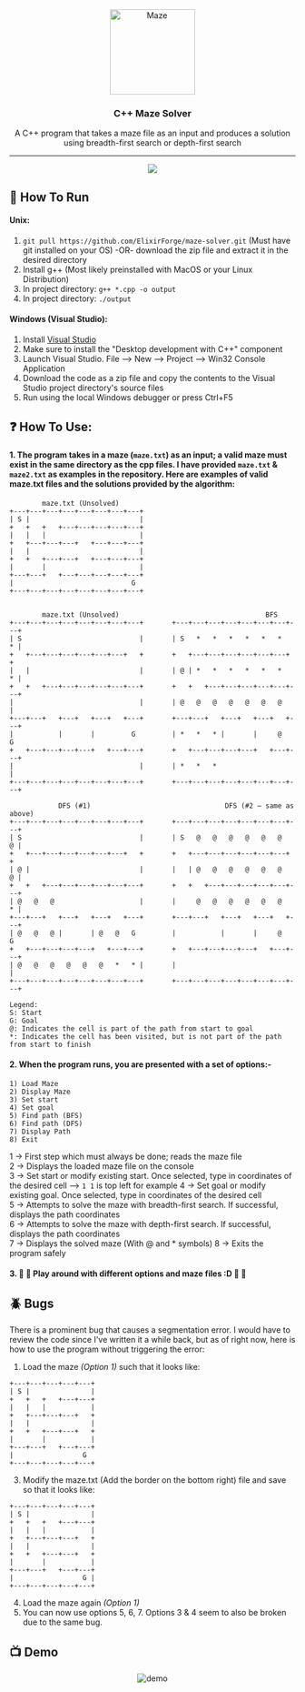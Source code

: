 <div align="center">
    <img src="readmeResources/maze-solver-logo.svg" alt="Maze" width="150" height="150">
  <h3 align="center">C++ Maze Solver</h3>
A C++ program that takes a maze file as an input and produces a solution using breadth-first search or depth-first search
<hr>
<img src="https://img.shields.io/static/v1?label=&message=C%2B%2B&color=3F78A9&logo=cplusplus">
</div>



## :flight_departure: How To Run
#### Unix:
1. `git pull https://github.com/ElixirForge/maze-solver.git` (Must have git installed on your OS) -OR- download the zip file and extract it in the desired directory
2. Install g++ (Most likely preinstalled with MacOS or your Linux Distribution)
3. In project directory: `g++ *.cpp -o output`
4. In project directory: `./output`

#### Windows (Visual Studio):
1. Install [Visual Studio](https://visualstudio.microsoft.com)
2. Make sure to install the "Desktop development with C++" component
3. Launch Visual Studio. File --> New --> Project --> Win32 Console Application
4. Download the code as a zip file and copy the contents to the Visual Studio project directory's source files
5. Run using the local Windows debugger or press Ctrl+F5

## :question: How To Use:
#### 1. The program takes in a maze (`maze.txt`) as an input; a valid maze must exist in the same directory as the cpp files. I have provided `maze.txt` & `maze2.txt` as examples in the repository. Here are examples of valid maze.txt files and the solutions provided by the algorithm:
```
        maze.txt (Unsolved)
+---+---+---+---+---+---+---+---+
| S |                           |
+   +   +   +---+---+---+---+---+
|   |   |                       |
+   +---+---+---+   +---+---+---+
|   |                           |
+   +   +---+---+   +---+---+---+
|       |                       |
+---+---+   +---+---+---+---+---+
|                             G 
+---+---+---+---+---+---+---+---+			


        maze.txt (Unsolved)                                    BFS
+---+---+---+---+---+---+---+---+		+---+---+---+---+---+---+---+---+
| S                             |		| S   *   *   *   *   *   *   * |
+   +---+---+---+---+---+---+   +		+   +---+---+---+---+---+---+   +
|   |                           |		| @ | *   *   *   *   *   *   * |
+   +   +---+---+---+---+---+---+		+   +   +---+---+---+---+---+---+ 
|                               |		| @   @   @   @   @   @   @     |
+---+---+   +---+   +---+   +---+		+---+---+   +---+   +---+   +---+
|           |       |         G 		| *   *   * |       |     @   G 
+   +---+---+---+---+   +---+---+		+   +---+---+---+---+   +---+---+
|                               |		| *   *   *                     |
+---+---+---+---+---+---+---+---+		+---+---+---+---+---+---+---+---+

            DFS (#1)                                 DFS (#2 – same as above)
+---+---+---+---+---+---+---+---+		+---+---+---+---+---+---+---+---+
| S                             |		| S   @   @   @   @   @   @   @ |
+   +---+---+---+---+---+---+   +		+   +---+---+---+---+---+---+   +
| @ |                           |		|   | @   @   @   @   @   @   @ |
+   +   +---+---+---+---+---+---+		+   +   +---+---+---+---+---+---+
| @   @   @                     |		|     @   @   @   @   @   @   * |
+---+---+   +---+   +---+   +---+		+---+---+   +---+   +---+   +---+
| @   @   @ |       | @   @   G 		|           |       |     @   G 
+   +---+---+---+---+   +---+---+		+   +---+---+---+---+   +---+---+
| @   @   @   @   @   @   *   * |		|                               |
+---+---+---+---+---+---+---+---+		+---+---+---+---+---+---+---+---+

Legend:
S: Start
G: Goal
@: Indicates the cell is part of the path from start to goal
*: Indicates the cell has been visited, but is not part of the path from start to finish
```


#### 2. When the program runs, you are presented with a set of options:-
```
1) Load Maze 
2) Display Maze
3) Set start
4) Set goal
5) Find path (BFS)
6) Find path (DFS)
7) Display Path
8) Exit
```
1 -> First step which must always be done; reads the maze file  
2 -> Displays the loaded maze file on the console  
3 -> Set start or modify existing start. Once selected, type in coordinates of the desired cell --> `1 1` is top left for example 
4 -> Set goal or modify existing goal. Once selected, type in coordinates of the desired cell  
5 -> Attempts to solve the maze with breadth-first search. If successful, displays the path coordinates  
6 -> Attempts to solve the maze with depth-first search. If successful, displays the path coordinates  
7 -> Displays the solved maze (With @ and * symbols) 
8 -> Exits the program safely

#### 3. :rocket: :rocket: Play around with different options and maze files :D :rocket: :rocket:

## :beetle: Bugs
There is a prominent bug that causes a segmentation error. I would have to review the code since I've written it a while back, but as of right now, here is how to use the program without triggering the error:
1. Load the maze <i>(Option 1)</i> such that it looks like:
```
+---+---+---+---+---+
| S |               |
+   +   +   +---+---+
|   |   |           |
+   +---+---+---+   +
|   |               |
+   +   +---+---+   +
|       |           |
+---+---+   +---+---+
|                 G   
+---+---+---+---+---+
```
3. Modify the maze.txt (Add the border on the bottom right) file and save so that it looks like:
```
+---+---+---+---+---+
| S |               |
+   +   +   +---+---+
|   |   |           |
+   +---+---+---+   +
|   |               |
+   +   +---+---+   +
|       |           |
+---+---+   +---+---+
|                 G | 
+---+---+---+---+---+
```
4. Load the maze again <i>(Option 1)</i>
5. You can now use options 5, 6, 7. Options 3 & 4 seem to also be broken due to the same bug.

## :tv: Demo
<div align="center">
<img src="readmeResources/maze-solver-demo.png" alt="demo">
</div>
